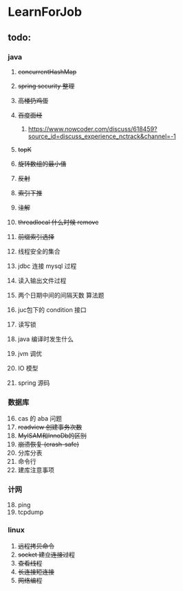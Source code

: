 # LearnForJob

## todo:

### java
1. ~~concurrentHashMap~~
2. ~~spring security 整理~~
3. ~~高楼扔鸡蛋~~
4. ~~百度面经~~
    1. https://www.nowcoder.com/discuss/618459?source_id=discuss_experience_nctrack&channel=-1
5. ~~topK~~
6. ~~旋转数组的最小值~~
7. ~~反射~~
8. ~~索引下推~~
9. ~~注解~~
13. ~~threadlocal 什么时候 remove~~
14. ~~前缀索引选择~~

10. 线程安全的集合
11. jdbc 连接 mysql 过程
12. 读入输出文件过程
15. 两个日期中间的间隔天数 算法题
16. juc包下的 condition 接口
17. 读写锁
18. java 编译时发生什么
19. jvm 调优
20. IO 模型
21. spring 源码

### 数据库
16. cas 的 aba 问题
17. ~~readview 创建事务次数~~
18. ~~MyISAM和InnoDb的区别~~
20. ~~崩溃恢复 (crash-safe)~~
19. 分库分表
21. 命令行
22. 建库注意事项


### 计网
18. ping
19. tcpdump


### linux
1. ~~远程拷贝命令~~
2. ~~socket 建立连接过程~~
3. ~~查看线程~~
4. ~~长连接短连接~~
5. ~~网络编程~~